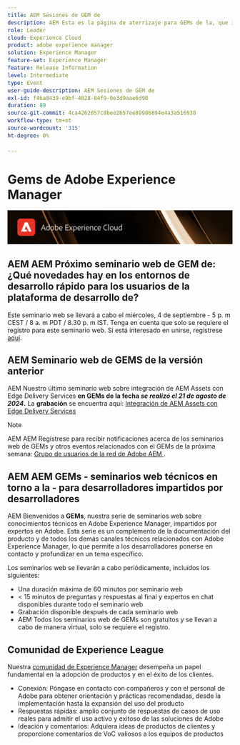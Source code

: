 ```yaml
---
title: AEM Sesiones de GEM de
description: AEM Esta es la página de aterrizaje para GEMs de la, que incluye información sobre la serie de seminarios web e información de registro, seminarios web anteriores y futuros
role: Leader
cloud: Experience Cloud
product: adobe experience manager
solution: Experience Manager
feature-set: Experience Manager
feature: Release Information
level: Intermediate
type: Event
user-guide-description: AEM Sesiones de GEM de
exl-id: f46a8439-e9bf-4828-84f9-0e3d9aae6d90
duration: 89
source-git-commit: 4ca4262057c8bee2657ee89986894e4a3a516938
workflow-type: tm+mt
source-wordcount: '315'
ht-degree: 0%

---
```


# Gems de Adobe Experience Manager

<img alt="Experiencias digitales" src="./assets/ADX_Gems.png"/>

## AEM AEM Próximo seminario web de GEM de: ¿Qué novedades hay en los entornos de desarrollo rápido para los usuarios de la plataforma de desarrollo de?

Este seminario web se llevará a cabo el miércoles, 4 de septiembre - 5 p. m CEST / 8 a. m PDT / 8.30 p. m IST. Tenga en cuenta que solo se requiere el registro para este seminario web.
Si está interesado en unirse, regístrese [aquí](https://adobe.ly/3LTT3hg).

<!--  Remove the comment marks, and put the upcoming event in the below table

<table style="max-width: 1214px;">
<tr>
  <td style="vertical-align: top;">
    <a href="https://www.youtube.com/watch?v=f1T9XU9TCJU">
      <img alt="Experience League LIVE Oct 25" src="assets/Oct25_2022_exl_live_banner_web_1920_WebBanner.png">
    </a>
    <div>
      <a href="https://www.youtube.com/watch?v=f1T9XU9TCJU">
        <strong>Deliver the right offer at the right time with decision management</strong>
      </a>
      <br/><em>with Sandra Hausmann, Ben Tepfer, Brandon Poyfair, and Jason Hickey</em>
      <br/><em>October 25, 2022</em>
    </div>
  </td>
</tr>
</table>

-->

## AEM Seminario web de GEMS de la versión anterior

AEM Nuestro último seminario web sobre integración de AEM Assets con Edge Delivery Services **en GEMs de la fecha *se realizó el 21 de agosto de 2024*.**
La **grabación** se encuentra aquí:
[Integración de AEM Assets con Edge Delivery Services](gems2024/edge-delivery-for-aem-assets.md)

>[!NOTE]
>
> AEM AEM Regístrese para recibir notificaciones acerca de los seminarios web de GEMs y otros eventos relacionados con el GEMs de la próxima semana: [Grupo de usuarios de la red de Adobe AEM ](https://aem-augs.adobe.com/).

## AEM AEM GEMs - seminarios web técnicos en torno a la - para desarrolladores impartidos por desarrolladores

AEM Bienvenidos a **GEMs**, nuestra serie de seminarios web sobre conocimientos técnicos en Adobe Experience Manager, impartidos por expertos en Adobe. Esta serie es un complemento de la documentación del producto y de todos los demás canales técnicos relacionados con Adobe Experience Manager, lo que permite a los desarrolladores ponerse en contacto y profundizar en un tema específico.

Los seminarios web se llevarán a cabo periódicamente, incluidos los siguientes:

* Una duración máxima de 60 minutos por seminario web
* &lt; 15 minutos de preguntas y respuestas al final y expertos en chat disponibles durante todo el seminario web
* Grabación disponible después de cada seminario web
* AEM Todos los seminarios web de GEMs son gratuitos y se llevan a cabo de manera virtual, solo se requiere el registro.

## Comunidad de Experience League

Nuestra [comunidad de Experience Manager](https://experienceleaguecommunities.adobe.com/t5/adobe-experience-manager/ct-p/adobe-experience-manager-community?profile.language=es) desempeña un papel fundamental en la adopción de productos y en el éxito de los clientes.

* Conexión: Póngase en contacto con compañeros y con el personal de Adobe para obtener orientación y prácticas recomendadas, desde la implementación hasta la expansión del uso del producto
* Respuestas rápidas: amplio conjunto de respuestas de casos de uso reales para admitir el uso activo y exitoso de las soluciones de Adobe
* Ideación y comentarios: Adquiera ideas de productos de clientes y proporcione comentarios de VoC valiosos a los equipos de productos
